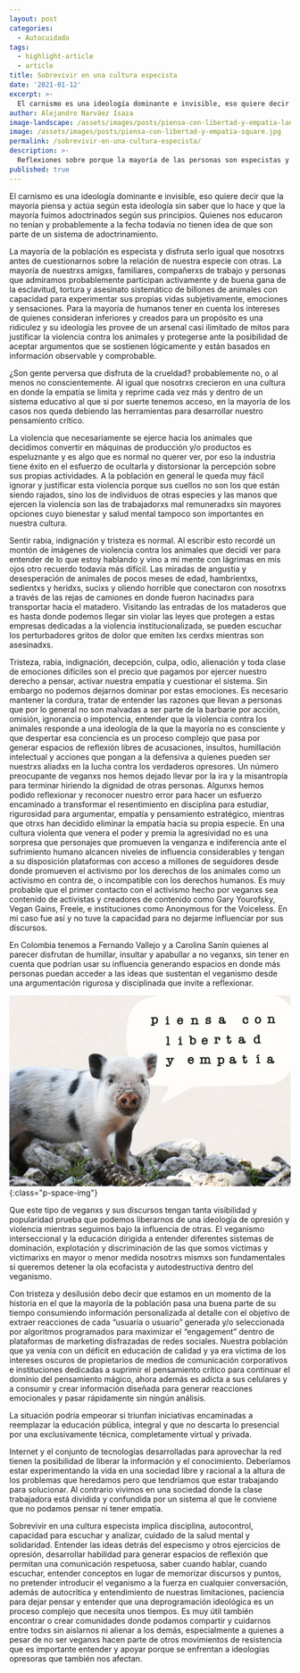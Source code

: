 ```yaml
---
layout: post
categories:
  - Autocuidado
tags:
  - highlight-article
  - article
title: Sobrevivir en una cultura especista
date: '2021-01-12'
excerpt: >-
  El carnismo es una ideología dominante e invisible, eso quiere decir que la mayoría piensa y actúa según esta ideología sin saber que lo hace y que la mayoría fuimos adoctrinados según sus principios. Quienes nos educaron no tenían y probablemente a la fecha todavía no tienen idea de que son parte de un sistema de adoctrinamiento.
author: Alejandro Narváez Isaza
image-landscape: /assets/images/posts/piensa-con-libertad-y-empatia-landscape.jpg
image: /assets/images/posts/piensa-con-libertad-y-empatia-square.jpg
permalink: /sobrevivir-en-una-cultura-especista/
description: >-
  Reflexiones sobre porque la mayoría de las personas son especistas y argumentos a favor del veganismo interseccional.
published: true
---
```

El carnismo es una ideología dominante e invisible, eso quiere decir que la mayoría piensa y actúa según esta ideología sin saber que lo hace y que la mayoría fuimos adoctrinados según sus principios. Quienes nos educaron no tenían y probablemente a la fecha todavía no tienen idea de que son parte de un sistema de adoctrinamiento.

La mayoría de la población es especista y disfruta serlo igual que nosotrxs antes de cuestionarnos sobre la relación de nuestra especie con otras. La mayoría de nuestrxs amigxs, familiares, compañerxs de trabajo y personas que admiramos probablemente participan activamente y de buena gana de la esclavitud, tortura y asesinato sistemático de billones de animales con capacidad para experimentar sus propias vidas subjetivamente, emociones y sensaciones. Para la mayoría de humanos tener en cuenta los intereses de quienes consideran inferiores y creados para un propósito es una ridiculez y su ideología les provee de un arsenal casi ilimitado de mitos para justificar la violencia contra los animales y protegerse ante la posibilidad de aceptar argumentos que se sostienen lógicamente y están basados en información observable y comprobable.

¿Son gente perversa que disfruta de la crueldad? probablemente no, o al menos no conscientemente. Al igual que nosotrxs crecieron en una cultura en donde la empatía se limita y reprime cada vez más y dentro de un sistema educativo al que si por suerte tenemos acceso, en la mayoría de los casos nos queda debiendo las herramientas para desarrollar nuestro pensamiento crítico.

La violencia que necesariamente se ejerce hacia los animales que decidimos convertir en máquinas de producción y/o productos es espeluznante y es algo que es normal no querer ver, por eso la industria tiene éxito en el esfuerzo de ocultarla y distorsionar la percepción sobre sus propias actividades. A la población en general le queda muy fácil ignorar y justificar esta violencia porque sus cuellos no son los que están siendo rajados, sino los de individuos de otras especies y las manos que ejercen la violencia son las de trabajadorxs mal remuneradxs sin mayores opciones cuyo bienestar y salud mental tampoco son importantes en nuestra cultura.

Sentir rabia, indignación y tristeza es normal. Al escribir esto recordé un montón de imágenes de violencia contra los animales que decidí ver para entender de lo que estoy hablando y vino a mi mente con lágrimas en mis ojos otro recuerdo todavía más difícil. Las miradas de angustia y desesperación de animales de pocos meses de edad, hambrientxs, sedientxs y heridxs, sucixs y oliendo horrible que conectaron con nosotrxs a través de las rejas de camiones en donde fueron hacinadxs para transportar hacia el matadero. Visitando las entradas de los mataderos que es hasta donde podemos llegar sin violar las leyes que protegen a estas empresas dedicadas a la violencia institucionalizada, se pueden escuchar los perturbadores gritos de dolor que emiten lxs cerdxs mientras son asesinadxs.

Tristeza, rabia, indignación, decepción, culpa, odio, alienación y toda clase de emociones difíciles son el precio que pagamos por ejercer nuestro derecho a pensar, activar nuestra empatía y cuestionar el sistema. Sin embargo no podemos dejarnos dominar por estas emociones. Es necesario mantener la cordura, tratar de entender las razones que llevan a personas que por lo general no son malvadas a ser parte de la barbarie por acción, omisión, ignorancia o impotencia, entender que la violencia contra los animales responde a una ideología de la que la mayoría no es consciente y que despertar esa conciencia es un proceso complejo que pasa por generar espacios de reflexión libres de acusaciones, insultos, humillación intelectual y acciones que pongan a la defensiva a quienes pueden ser nuestrxs aliadxs en la lucha contra los verdaderos opresores. Un número preocupante de veganxs nos hemos dejado llevar por la ira y la misantropía para terminar hiriendo la dignidad de otras personas. Algunxs hemos podido reflexionar y reconocer nuestro error para hacer un esfuerzo encaminado a transformar el resentimiento en disciplina para estudiar, rigurosidad para argumentar, empatía y pensamiento estratégico, mientras que otrxs han decidido eliminar la empatía hacia su propia especie. En una cultura violenta que venera el poder y premia la agresividad no es una sorpresa que personajes que promueven la venganza e indiferencia ante el sufrimiento humano alcancen niveles de influencia considerables y tengan a su disposición plataformas con acceso a millones de seguidores desde donde promueven el activismo por los derechos de los animales como un activismo en contra de, o incompatible con los derechos humanos. Es muy probable que el primer contacto con el activismo hecho por veganxs sea contenido de activistas y creadores de contenido como Gary Yourofsky, Vegan Gains, Freele, e instituciones como Anonymous for the Voiceless. En mi caso fue así y no tuve la capacidad para no dejarme influenciar por sus discursos.

En Colombia tenemos a Fernando Vallejo y a Carolina Sanín quienes al parecer disfrutan de humillar, insultar y apabullar a no veganxs, sin tener en cuenta que podrían usar su influencia generando espacios en donde más personas puedan acceder a las ideas que sustentan el veganismo desde una argumentación rigurosa y disciplinada que invite a reflexionar.

![piensa con libertad y empatía](../assets/images/posts/piensa-con-libertad-y-empatia-landscape.jpg){:class="p-space-img"}

Que este tipo de veganxs y sus discursos tengan tanta visibilidad y popularidad prueba que podemos liberarnos de una ideología de opresión y violencia mientras seguimos bajo la influencia de otras. El veganismo interseccional y la educación dirigida a entender diferentes sistemas de dominación, explotación y discriminación de las que somos víctimas y victimarixs en mayor o menor medida nosotrxs mismxs son fundamentales si queremos detener la ola ecofacista y autodestructiva dentro del veganismo.

Con tristeza y desilusión debo decir que estamos en un momento de la historia en el que la mayoría de la población pasa una buena parte de su tiempo consumiendo información personalizada al detalle con el objetivo de extraer reacciones de cada “usuaria o usuario” generada y/o seleccionada por algoritmos programados para maximizar el “engagement” dentro de plataformas de marketing disfrazadas de redes sociales. Nuestra población que ya venía con un déficit en educación de calidad y ya era víctima de los intereses oscuros de propietarios de medios de comunicación corporativos e instituciones dedicadas a suprimir el pensamiento crítico para continuar el dominio del pensamiento mágico, ahora además es adicta a sus celulares y a consumir y crear información diseñada para generar reacciones emocionales y pasar rápidamente sin ningún análisis.

La situación podría empeorar si triunfan iniciativas encaminadas a reemplazar la educación pública, integral y que no descarta lo presencial por una exclusivamente técnica, completamente virtual y privada.

Internet y el conjunto de tecnologías desarrolladas para aprovechar la red tienen la posibilidad de liberar la información y el conocimiento. Deberíamos estar experimentando la vida en una sociedad libre y racional a la altura de los problemas que heredamos pero que tendríamos que estar trabajando para solucionar. Al contrario vivimos en una sociedad donde la clase trabajadora está dividida y confundida por un sistema al que le conviene que no podamos pensar ni tener empatía.

Sobrevivir en una cultura especista implica disciplina, autocontrol, capacidad para escuchar y analizar, cuidado de la salud mental y solidaridad. Entender las ideas detrás del especismo y otros ejercicios de opresión, desarrollar habilidad para generar espacios de reflexión que permitan una comunicación respetuosa, saber cuando hablar, cuando escuchar, entender conceptos en lugar de memorizar discursos y puntos, no pretender introducir el veganismo a la fuerza en cualquier conversación, además de autocrítica y entendimiento de nuestras limitaciones, paciencia para dejar pensar y entender que una deprogramación ideológica es un proceso complejo que necesita unos tiempos. Es muy útil también encontrar o crear comunidades donde podamos compartir y cuidarnos entre todxs sin aislarnos ni alienar a los demás, especialmente a quienes a pesar de no ser veganxs hacen parte de otros movimientos de resistencia que es importante entender y apoyar porque se enfrentan a ideologías opresoras que también nos afectan.
